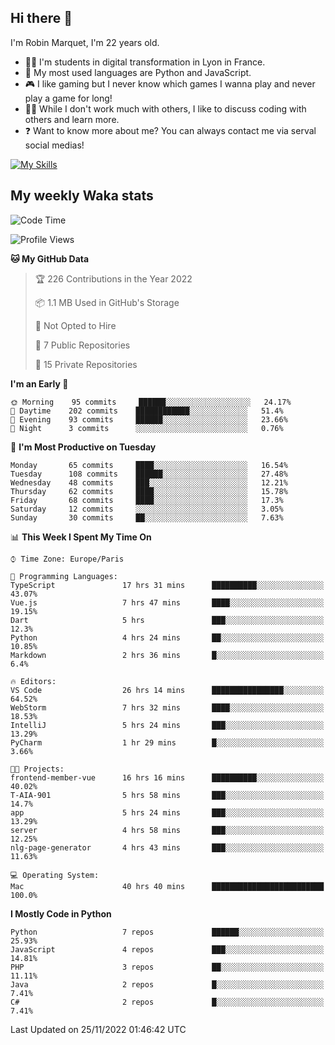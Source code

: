 ## Hi there 👋

I'm Robin Marquet, I'm 22 years old.

- 👨‍💻 I'm students in digital transformation in Lyon in France.
- 🌱 My most used languages are Python and JavaScript.
- 🎮 I like gaming but I never know which games I wanna play and never play a game for long!
- 👯‍♀️ While I don't work much with others, I like to discuss coding with others and learn more.
- ❓ Want to know more about me? You can always contact me via serval social medias!

[![My Skills](https://skillicons.dev/icons?i=js,html,css,docker,express,figma,firebase,graphql,mongodb,mysql,nodejs,py,react,ts,vue)](https://skillicons.dev)

## My weekly Waka stats

<!--START_SECTION:waka-->
![Code Time](http://img.shields.io/badge/Code%20Time-2%2C916%20hrs%2055%20mins-blue)

![Profile Views](http://img.shields.io/badge/Profile%20Views-1-blue)

**🐱 My GitHub Data** 

> 🏆 226 Contributions in the Year 2022
 > 
> 📦 1.1 MB Used in GitHub's Storage 
 > 
> 🚫 Not Opted to Hire
 > 
> 📜 7 Public Repositories 
 > 
> 🔑 15 Private Repositories  
 > 
**I'm an Early 🐤** 

```text
🌞 Morning    95 commits     ██████░░░░░░░░░░░░░░░░░░░   24.17% 
🌆 Daytime    202 commits    ████████████░░░░░░░░░░░░░   51.4% 
🌃 Evening    93 commits     ██████░░░░░░░░░░░░░░░░░░░   23.66% 
🌙 Night      3 commits      ░░░░░░░░░░░░░░░░░░░░░░░░░   0.76%

```
📅 **I'm Most Productive on Tuesday** 

```text
Monday       65 commits     ████░░░░░░░░░░░░░░░░░░░░░   16.54% 
Tuesday      108 commits    ██████░░░░░░░░░░░░░░░░░░░   27.48% 
Wednesday    48 commits     ███░░░░░░░░░░░░░░░░░░░░░░   12.21% 
Thursday     62 commits     ████░░░░░░░░░░░░░░░░░░░░░   15.78% 
Friday       68 commits     ████░░░░░░░░░░░░░░░░░░░░░   17.3% 
Saturday     12 commits     ░░░░░░░░░░░░░░░░░░░░░░░░░   3.05% 
Sunday       30 commits     ██░░░░░░░░░░░░░░░░░░░░░░░   7.63%

```


📊 **This Week I Spent My Time On** 

```text
⌚︎ Time Zone: Europe/Paris

💬 Programming Languages: 
TypeScript               17 hrs 31 mins      ██████████░░░░░░░░░░░░░░░   43.07% 
Vue.js                   7 hrs 47 mins       ████░░░░░░░░░░░░░░░░░░░░░   19.15% 
Dart                     5 hrs               ███░░░░░░░░░░░░░░░░░░░░░░   12.3% 
Python                   4 hrs 24 mins       ██░░░░░░░░░░░░░░░░░░░░░░░   10.85% 
Markdown                 2 hrs 36 mins       █░░░░░░░░░░░░░░░░░░░░░░░░   6.4%

🔥 Editors: 
VS Code                  26 hrs 14 mins      ████████████████░░░░░░░░░   64.52% 
WebStorm                 7 hrs 32 mins       ████░░░░░░░░░░░░░░░░░░░░░   18.53% 
IntelliJ                 5 hrs 24 mins       ███░░░░░░░░░░░░░░░░░░░░░░   13.29% 
PyCharm                  1 hr 29 mins        █░░░░░░░░░░░░░░░░░░░░░░░░   3.66%

🐱‍💻 Projects: 
frontend-member-vue      16 hrs 16 mins      ██████████░░░░░░░░░░░░░░░   40.02% 
T-AIA-901                5 hrs 58 mins       ███░░░░░░░░░░░░░░░░░░░░░░   14.7% 
app                      5 hrs 24 mins       ███░░░░░░░░░░░░░░░░░░░░░░   13.29% 
server                   4 hrs 58 mins       ███░░░░░░░░░░░░░░░░░░░░░░   12.25% 
nlg-page-generator       4 hrs 43 mins       ███░░░░░░░░░░░░░░░░░░░░░░   11.63%

💻 Operating System: 
Mac                      40 hrs 40 mins      █████████████████████████   100.0%

```

**I Mostly Code in Python** 

```text
Python                   7 repos             ██████░░░░░░░░░░░░░░░░░░░   25.93% 
JavaScript               4 repos             ███░░░░░░░░░░░░░░░░░░░░░░   14.81% 
PHP                      3 repos             ██░░░░░░░░░░░░░░░░░░░░░░░   11.11% 
Java                     2 repos             █░░░░░░░░░░░░░░░░░░░░░░░░   7.41% 
C#                       2 repos             █░░░░░░░░░░░░░░░░░░░░░░░░   7.41%

```



 Last Updated on 25/11/2022 01:46:42 UTC
<!--END_SECTION:waka-->
